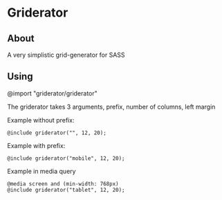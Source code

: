 # Griderator

## About
A very simplistic grid-generator for SASS

## Using
@import "griderator/griderator"

The griderator takes 3 arguments, prefix, number of columns, left margin

Example without prefix:

```
@include griderator("", 12, 20);
```

Example with prefix:

```
@include griderator("mobile", 12, 20);
```

Example in media query

```
@media screen and (min-width: 768px)
@include griderator("tablet", 12, 20);
```
